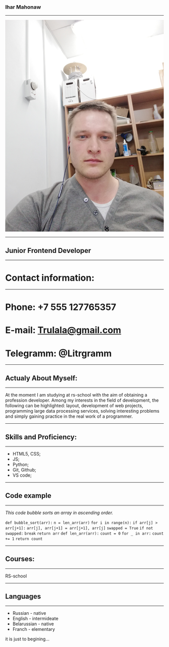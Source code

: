 ### Ihar Mahonaw
---
![foto](IMG_20210904_174635.jpg "I am")

---
## Junior Frontend Developer
---
# Contact information:
---


# Phone: +7 555 127765357
# E-mail: Trulala@gmail.com
# Telegramm: @Litrgramm


---
## Actualy About Myself:
---


At the moment I am studying at rs-school with the aim of obtaining a profession developer. Among my interests in the field of development, the following can be highlighted: layout, development of web projects, programming large data processing services, solving interesting problems and simply gaining practice in the real work of a programmer.


---
## Skills and Proficiency:
---


* HTML5, CSS;
* JS;
* Python;
* Git, Github;
* VS code;

---
## Code example
---
*This code bubble sorts an array in ascending order.*

`def bubble_sort(arr):`
    `n = len_arr(arr)`
    `for i in range(n):`
  `if arr[j] > arr[j+1]:`
                `arr[j], arr[j+1] = arr[j+1], arr[j]`
                `swapped = True`
        `if not swapped:`
            `break`
    `return arr`
`def len_arr(arr):`
    `count = 0`
    `for _ in arr:`
      `count += 1`
    `return count`

---
## Courses:
---

RS-school

---
## Languages
---
* Russian - native
* English - intermideate
* Belarussian - native
* Franch - elementary

it is just to begining...